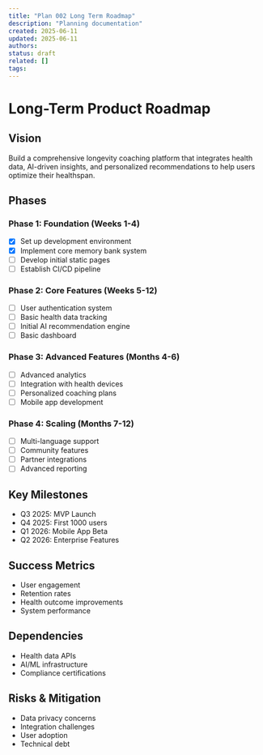 ```yaml
---
title: "Plan 002 Long Term Roadmap"
description: "Planning documentation"
created: 2025-06-11
updated: 2025-06-11
authors: 
status: draft
related: []
tags: 
---
```


# Long-Term Product Roadmap

## Vision
Build a comprehensive longevity coaching platform that integrates health data, AI-driven insights, and personalized recommendations to help users optimize their healthspan.

## Phases

### Phase 1: Foundation (Weeks 1-4)
- [x] Set up development environment
- [x] Implement core memory bank system
- [ ] Develop initial static pages
- [ ] Establish CI/CD pipeline

### Phase 2: Core Features (Weeks 5-12)
- [ ] User authentication system
- [ ] Basic health data tracking
- [ ] Initial AI recommendation engine
- [ ] Basic dashboard

### Phase 3: Advanced Features (Months 4-6)
- [ ] Advanced analytics
- [ ] Integration with health devices
- [ ] Personalized coaching plans
- [ ] Mobile app development

### Phase 4: Scaling (Months 7-12)
- [ ] Multi-language support
- [ ] Community features
- [ ] Partner integrations
- [ ] Advanced reporting

## Key Milestones
- Q3 2025: MVP Launch
- Q4 2025: First 1000 users
- Q1 2026: Mobile App Beta
- Q2 2026: Enterprise Features

## Success Metrics
- User engagement
- Retention rates
- Health outcome improvements
- System performance

## Dependencies
- Health data APIs
- AI/ML infrastructure
- Compliance certifications

## Risks & Mitigation
- Data privacy concerns
- Integration challenges
- User adoption
- Technical debt
